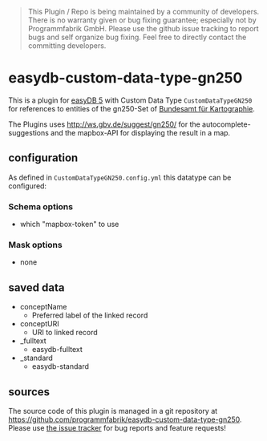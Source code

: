 > This Plugin / Repo is being maintained by a community of developers.
There is no warranty given or bug fixing guarantee; especially not by
Programmfabrik GmbH. Please use the github issue tracking to report bugs
and self organize bug fixing. Feel free to directly contact the committing
developers.

# easydb-custom-data-type-gn250

This is a plugin for [easyDB 5](http://5.easydb.de/) with Custom Data Type `CustomDataTypeGN250` for references to entities of the gn250-Set of [Bundesamt für Kartographie](http://www.geodatenzentrum.de/geodaten/gdz_rahmen.gdz_div?gdz_spr=deu&gdz_akt_zeile=5&gdz_anz_zeile=1&gdz_unt_zeile=20&gdz_user_id=0).

The Plugins uses <http://ws.gbv.de/suggest/gn250/> for the autocomplete-suggestions and the mapbox-API for displaying the result in a map.

## configuration

As defined in `CustomDataTypeGN250.config.yml` this datatype can be configured:

### Schema options

* which "mapbox-token" to use

### Mask options

* none

## saved data
* conceptName
    * Preferred label of the linked record
* conceptURI
    * URI to linked record
* _fulltext
    * easydb-fulltext
* _standard
    * easydb-standard

## sources

The source code of this plugin is managed in a git repository at <https://github.com/programmfabrik/easydb-custom-data-type-gn250>. Please use [the issue tracker](https://github.com/programmfabrik/easydb-custom-data-type-gn250/issues) for bug reports and feature requests!
